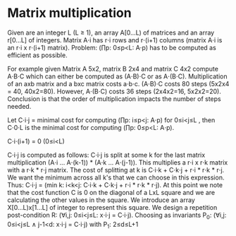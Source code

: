 # Matrix multiplication

Given are an integer L (L &ge; 1), an array A\[0...L) of matrices and an array r\[0...L] of integers. Matrix A&sdot;i has r&sdot;i rows and r&sdot;(i+1) columns (matrix A&sdot;i is an r&sdot;i x r&sdot;(i+1) matrix). Problem: (&prod;p: 0&le;p<L: A&sdot;p) has to be computed as efficient as possible.

For example given Matrix A 5x2, matrix B 2x4 and matrix C 4x2 compute A&sdot;B&sdot;C which can either be computed as (A&sdot;B)&sdot;C or as A&sdot;(B&sdot;C). Multiplication of an axb matrix and a bxc matrix costs a&sdot;b&sdot;c. (A&sdot;B)&sdot;C costs 80 steps (5x2x4 = 40, 40x2=80). However, A&sdot;(B&sdot;C) costs 36 steps (2x4x2=16, 5x2x2=20). Conclusion is that the order of multiplication impacts the number of steps needed.

Let C&sdot;i&sdot;j = minimal cost for computing (&prod;p: i&le;p<j: A&sdot;p) for 0&le;i<j&le;L , then C&sdot;0&sdot;L is the minimal cost for computing (&prod;p: 0&le;p<L: A&sdot;p). 

C&sdot;i&sdot;(i+1) = 0 (0&le;i<L)

C&sdot;i&sdot;j is computed as follows: C&sdot;i&sdot;j is split at some k for the last matrix multiplication (A&sdot;i ... A&sdot;(k-1)) * (A&sdot;k ... A&sdot;(j-1)). This multiplies a r&sdot;i x r&sdot;k matrix with a r&sdot;k * r&sdot;j matrix. The cost of splitting at k is C&sdot;i&sdot;k + C&sdot;k&sdot;j + r&sdot;i * r&sdot;k * r&sdot;j. We want the minimum across all k's that we can choose in this expression. Thus: C&sdot;i&sdot;j = (min k: i<k<j: C&sdot;i&sdot;k + C&sdot;k&sdot;j + r&sdot;i * r&sdot;k * r&sdot;j). At this point we note that the cost function C is 0 on the diagonal of a LxL square and we are calculating the other values in the square. We introduce an array X\[0...L)x\[1...L] of integer to represent this square. We design a repetition post-condition R: (&forall;i,j: 0&le;i<j&le;L: x&sdot;i&sdot;j = C&sdot;i&sdot;j). Choosing as invariants P<sub>0</sub>: (&forall;i,j: 0&le;i<j&le;L &and; j-1<d: x&sdot;i&sdot;j = C&sdot;i&sdot;j) with P<sub>1</sub>: 2&le;d&le;L+1

